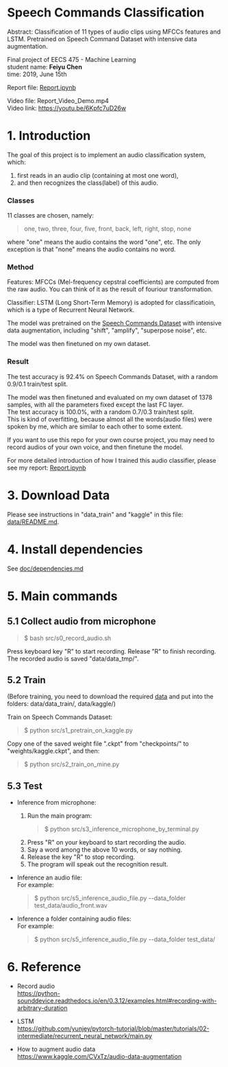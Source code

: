 # Speech Commands Classification
Abstract: Classification of 11 types of audio clips using MFCCs features and LSTM. Pretrained on Speech Command Dataset with intensive data augmentation.   

Final project of EECS 475 - Machine Learning  
student name: **Feiyu Chen**  
time: 2019, June 15th

Report file: [Report.ipynb](Report.ipynb)  

Video file: Report_Video_Demo.mp4  
Video link: https://youtu.be/6Kpfc7uD26w  

# 1. Introduction

The goal of this project is to implement an audio classification system, which: 
1. first reads in an audio clip (containing at most one word),
2. and then recognizes the class(label) of this audio.


### Classes  
11 classes are chosen, namely:   
> one, two, three, four, five, front, back, left, right, stop, none

where "one" means the audio contains the word "one", etc. The only exception is that "none" means the audio contains no word.

### Method  

Features: MFCCs (Mel-frequency cepstral coefficients) are computed from the raw audio. You can think of it as the result of fouriour transformation.

Classifier: LSTM (Long Short-Term Memory) is adopted for classificatioin, which is a type of Recurrent Neural Network.

The model was pretrained on the [Speech Commands Dataset](https://ai.googleblog.com/2017/08/launching-speech-commands-dataset.html) with intensive data augmentation, including "shift", "amplify", "superpose noise", etc.

The model was then finetuned on my own dataset.
    
### Result  

The test accuracy is 92.4% on Speech Commands Dataset, with a random 0.9/0.1 train/test split.

The model was then finetuned and evaluated on my own dataset of 1378 samples, with all the parameters fixed except the last FC layer.  
The test accuracy is 100.0%, with a random 0.7/0.3 train/test split.   
This is kind of overfitting, because almost all the words(audio files) were spoken by me, which are similar to each other to some extent.

If you want to use this repo for your own course project, you may need to record audios of your own voice, and then finetune the model. 

For more detailed introduction of how I trained this audio classifier, please see my report: [Report.ipynb](Report.ipynb)   

# 3. Download Data

Please see instructions in "data_train" and "kaggle" in this file: [data/README.md](data/README.md). 

# 4. Install dependencies
See [doc/dependencies.md](doc/dependencies.md)

# 5. Main commands

## 5.1 Collect audio from microphone

> $ bash src/s0_record_audio.sh  

Press keyboard key "R" to start recording. Release "R" to finish recording. The recorded audio is saved "data/data_tmp/".

## 5.2 Train

(Before training, you need to download the required [data](data/README.md) and put into the folders: data/data_train/, data/kaggle/)

Train on Speech Commands Dataset:

> $ python src/s1_pretrain_on_kaggle.py  

Copy one of the saved weight file ".ckpt" from "checkpoints/" to "weights/kaggle.ckpt", and then:

> $ python src/s2_train_on_mine.py  

## 5.3 Test

* Inference from microphone:
    1. Run the main program:  
        > $ python src/s3_inference_microphone_by_terminal.py
    2. Press "R" on your keyboard to start recording the audio.
    3. Say a word among the above 10 words, or say nothing.
    4. Release the key "R" to stop recording.
    5. The program will speak out the recognition result.

* Inference an audio file:  
    For example:
    > $ python src/s5_inference_audio_file.py --data_folder test_data/audio_front.wav

* Inference a folder containing audio files:  
    For example:
    > $ python src/s5_inference_audio_file.py --data_folder test_data/

# 6. Reference

* Record audio  
https://python-sounddevice.readthedocs.io/en/0.3.12/examples.html#recording-with-arbitrary-duration

* LSTM  
https://github.com/yunjey/pytorch-tutorial/blob/master/tutorials/02-intermediate/recurrent_neural_network/main.py

* How to augment audio data  
https://www.kaggle.com/CVxTz/audio-data-augmentation


